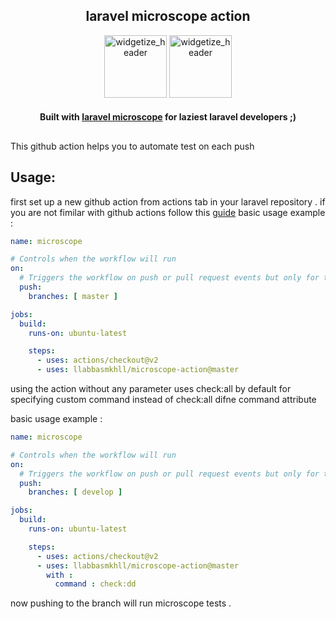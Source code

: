 <h2 align="center">
     laravel microscope action
</h2>


<p align="center">
    <img width="100px" src="https://user-images.githubusercontent.com/6961695/78522127-920e9e80-77e1-11ea-869a-05a29466e6b0.png" alt="widgetize_header"></img>
    <img width="100px" src="https://avatars.githubusercontent.com/u/44036562?s=200&v=4" alt="widgetize_header"></img>
</p>

<h4 align="center">
  Built with <a href="https://github.com/imanghafoori1/laravel-microscope">laravel microscope</a> for laziest laravel developers ;)
</h4>

##
This github action helps you to automate test on each push


## Usage:
first set up a new github action from actions tab in your laravel repository . if you are not fimilar with github actions follow this [guide](https://docs.github.com/en/actions/quickstart)
basic usage example :
```yml
name: microscope

# Controls when the workflow will run
on:
  # Triggers the workflow on push or pull request events but only for the master branch
  push:
    branches: [ master ]

jobs:
  build:
    runs-on: ubuntu-latest

    steps:
      - uses: actions/checkout@v2
      - uses: llabbasmkhll/microscope-action@master
```

using the action without any parameter uses check:all by default
for specifying custom command instead of check:all difne command attribute

basic usage example :
```yml
name: microscope

# Controls when the workflow will run
on:
  # Triggers the workflow on push or pull request events but only for the master branch
  push:
    branches: [ develop ]

jobs:
  build:
    runs-on: ubuntu-latest

    steps:
      - uses: actions/checkout@v2
      - uses: llabbasmkhll/microscope-action@master
        with :
          command : check:dd
```

now pushing to the branch will run microscope tests .
